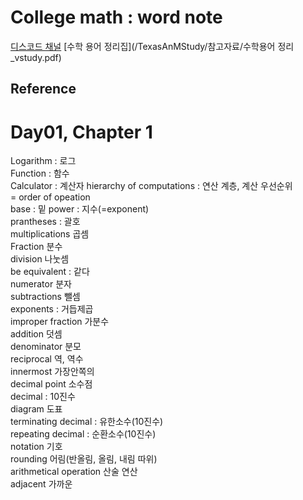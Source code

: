 # College math : word note
[디스코드 채널](https://discord.gg/kMd3MK)
[수학 용어 정리집](/TexasAnMStudy/참고자료/수학용어 정리_vstudy.pdf)
## Reference
# Day01, Chapter 1
Logarithm : 로그  
Function : 함수  
Calculator : 계산자 
hierarchy of computations : 연산 계층, 계산 우선순위  
= order of opeation  
base : 밑
power : 지수(=exponent)  
prantheses : 괄호  
multiplications 곱셈  
Fraction 분수  
division 나눗셈  
be equivalent : 같다  
numerator 분자  
subtractions 뺄셈  
exponents : 거듭제곱  
improper fraction 가분수  
addition 덧셈  
denominator  분모  
reciprocal 역, 역수  
innermost 가장안쪽의  
decimal point 소수점  
decimal : 10진수  
diagram 도표  
terminating decimal : 유한소수(10진수)  
repeating decimal : 순환소수(10진수)  
notation 기호  
rounding 어림(반올림, 올림, 내림 따위)  
arithmetical operation 산술 연산  
adjacent 가까운  